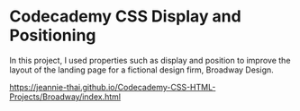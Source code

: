# Codecademy CSS Display and Positioning

In this project, I used properties such as display and position to improve the layout of the landing page for a fictional design firm, Broadway Design.

https://jeannie-thai.github.io/Codecademy-CSS-HTML-Projects/Broadway/index.html
